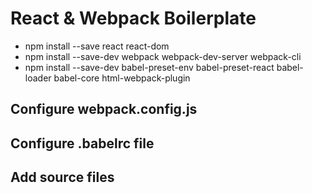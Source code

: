 # React & Webpack Boilerplate

* npm install --save react react-dom
* npm install --save-dev webpack webpack-dev-server webpack-cli
* npm install --save-dev babel-preset-env babel-preset-react babel-loader babel-core html-webpack-plugin

## Configure webpack.config.js

## Configure .babelrc file

## Add source files